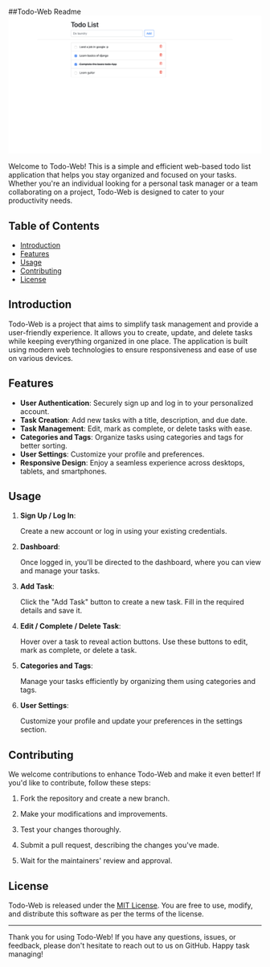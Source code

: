 ##Todo-Web Readme
![ToDo-Web Demo](todoApp.png)

Welcome to Todo-Web! This is a simple and efficient web-based todo list application that helps you stay organized and focused on your tasks. Whether you're an individual looking for a personal task manager or a team collaborating on a project, Todo-Web is designed to cater to your productivity needs.

## Table of Contents

- [Introduction](#introduction)
- [Features](#features)
- [Usage](#usage)
- [Contributing](#contributing)
- [License](#license)

## Introduction

Todo-Web is a project that aims to simplify task management and provide a user-friendly experience. It allows you to create, update, and delete tasks while keeping everything organized in one place. The application is built using modern web technologies to ensure responsiveness and ease of use on various devices.

## Features

- **User Authentication**: Securely sign up and log in to your personalized account.
- **Task Creation**: Add new tasks with a title, description, and due date.
- **Task Management**: Edit, mark as complete, or delete tasks with ease.
- **Categories and Tags**: Organize tasks using categories and tags for better sorting.
- **User Settings**: Customize your profile and preferences.
- **Responsive Design**: Enjoy a seamless experience across desktops, tablets, and smartphones.

## Usage

1. **Sign Up / Log In**:

   Create a new account or log in using your existing credentials.

2. **Dashboard**:

   Once logged in, you'll be directed to the dashboard, where you can view and manage your tasks.

3. **Add Task**:

   Click the "Add Task" button to create a new task. Fill in the required details and save it.

4. **Edit / Complete / Delete Task**:

   Hover over a task to reveal action buttons. Use these buttons to edit, mark as complete, or delete a task.

5. **Categories and Tags**:

   Manage your tasks efficiently by organizing them using categories and tags.

6. **User Settings**:

   Customize your profile and update your preferences in the settings section.

## Contributing

We welcome contributions to enhance Todo-Web and make it even better! If you'd like to contribute, follow these steps:

1. Fork the repository and create a new branch.

2. Make your modifications and improvements.

3. Test your changes thoroughly.

4. Submit a pull request, describing the changes you've made.

5. Wait for the maintainers' review and approval.

## License

Todo-Web is released under the [MIT License](https://github.com/carnageiron/todo-web/blob/main/LICENSE). You are free to use, modify, and distribute this software as per the terms of the license.

---

Thank you for using Todo-Web! If you have any questions, issues, or feedback, please don't hesitate to reach out to us on GitHub. Happy task managing!
